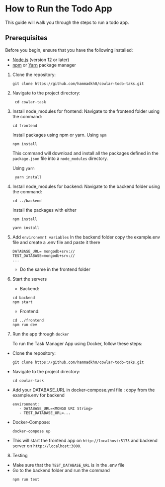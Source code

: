 # How to Run the Todo App

This guide will walk you through the steps to run a todo app. 

## Prerequisites

Before you begin, ensure that you have the following installed:

- [Node.js](https://nodejs.org) (version 12 or later)
- [npm](https://www.npmjs.com/) or [Yarn](https://yarnpkg.com/) package manager


1. Clone the repository:

   ```shell
   git clone https://github.com/hammadkh0/cowlar-todo-taks.git
   ```

2. Navigate to the project directory:

   ```shell
    cd cowlar-task
   ```
3. Install node_modules for frontend:
    Navigate to the frontend folder using the command:
    
    ```shell
   cd frontend
   ```
    Install packages using npm or yarn.
     Using `npm`

     ```shell
     npm install
     ```

     This command will download and install all the packages defined in the `package.json` file into a `node_modules` directory.

     Using `yarn`

    ```shell
     yarn install
     ```
4. Install node_modules for backend:
   Navigate to the backend folder using the command:
    ```shell
   cd ../backend
   ```
   Install the packages with either
   ```shell
   npm install 
   ```
   ```
   yarn install
   ```

5. Add `environemnt variables`
    In the backend folder copy the example.env file and create a .env file and paste it there
    ```shell
    DATABASE_URL= mongodb+srv://
    TEST_DATABASE=mongodb+srv://
    ...
   ```
    - Do the same in the frontend folder

6. Start the servers
    - Backend:
    ```shell
   cd backend
   npm start
   ```

   - Frontend:
   ```shell
   cd ../frontend
   npm run dev
   ```

7. Run the app through `docker`
 
     To run the Task Manager App using Docker, follow these steps:
- Clone the repository:

   ```shell
   git clone https://github.com/hammadkh0/cowlar-todo-taks.git
   ```
- Navigate to the project directory:

   ```shell
   cd cowlar-task
   ```
- Add your DATABASE_URL in docker-compose.yml file :
    copy from the example.env for backend
   ```
   environment:
      - DATABASE_URL=<MONGO URI String>
      - TEST_DATABASE_URL=...
   ```

- Docker-Compose:

   ```shell
   docker-compose up
   ```

- This will start the frontend app on `http://localhost:5173` and backend server on `http://localhost:3000`.
8. Testing
  - Make sure that the `TEST_DATABASE_URL` is in the .env file
  - Go to the backend folder and run the command
     ``` shell
     npm run test
     ```
